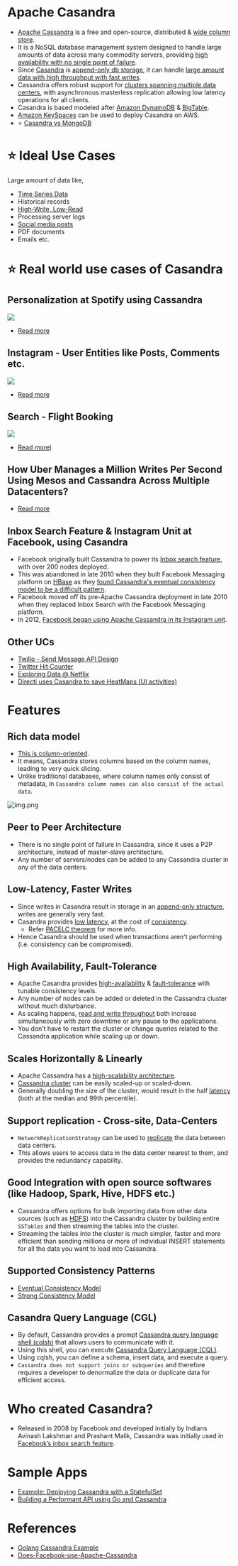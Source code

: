 # Apache Casandra
- [Apache Cassandra](https://cassandra.apache.org/_/index.html) is a free and open-source, distributed & [wide column store](../ReadMe.md#nosql---intro-different-nosql-types).
- It is a NoSQL database management system designed to handle large amounts of data across many commodity servers, providing [high availability with no single point of failure](../../0_SystemGlossaries/Reliability/FaultTolerance&DisasterRecovery.md). 
- Since [Casandra]() is [append-only db storage](../../0_SystemGlossaries/Database/AppendOnlyDataStructure.md), it can handle [large amount data with high throughput with fast writes](../../0_SystemGlossaries/Scalability/LatencyThroughput.md).
- Cassandra offers robust support for [clusters spanning multiple data centers](../../0_SystemGlossaries/Scalability/ServersCluster.md), with asynchronous masterless replication allowing low latency operations for all clients.
- Casandra is based modeled after [Amazon DynamoDB](../../../2_AWSComponents/6_DatabaseServices/AmazonDynamoDB/Readme.md) & [BigTable](https://cloud.google.com/bigtable).
- [Amazon KeySpaces](../../../2_AWSComponents/6_DatabaseServices/AmazonKeySpaces.md) can be used to deploy Casandra on AWS.
- :star: [Casandra vs MongoDB](CasandraVsMongoDB.md)

# :star: Ideal Use Cases

Large amount of data like,
- [Time Series Data](https://netflixtechblog.com/scaling-time-series-data-storage-part-i-ec2b6d44ba39)
- Historical records
- [High-Write, Low-Read](../../0_SystemGlossaries/Scalability/LatencyThroughput.md)
- Processing server logs
- [Social media posts](../../../3_HLDDesignProblems/InstagramDesign/Readme.md)
- PDF documents
- Emails etc.

# :star: Real world use cases of Casandra

## Personalization at Spotify using Cassandra

![](../../../3_HLDDesignProblems/PersonalizationSpotify/assets/PersonalizationSpotify.drawio.png)

- [Read more](../../../3_HLDDesignProblems/PersonalizationSpotify)

## Instagram - User Entities like Posts, Comments etc.

![](../../../3_HLDDesignProblems/InstagramDesign/HLD%20-%20Instagram%20.drawio.png)

- [Read more](../../../3_HLDDesignProblems/InstagramDesign/Readme.md)

## Search - Flight Booking

![](../../../3_HLDDesignProblems/FlightBookingSearch/assets/MakeMyTripFlightSearch.drawio.png)

- [Read more](../../../3_HLDDesignProblems/FlightBookingSearch/README.md))

## How Uber Manages a Million Writes Per Second Using Mesos and Cassandra Across Multiple Datacenters?

- [Read more](../../../3_HLDDesignProblems/UberCasandraMesos)

## Inbox Search Feature & Instagram Unit at Facebook, using Casandra
- Facebook originally built Cassandra to power its [Inbox search feature](https://m.facebook.com/nt/screen/?params=%7B%22note_id%22%3A10158772759272200%7D&path=%2Fnotes%2Fnote%2F&paipv=0&eav=AfYuSXXQPZ5fvm0_ScPdSlfj5BEFhRVT3iy_6Rsz7NZDbQ2vfq9opnedmTLSjG1aZBA&_rdr), with over 200 nodes deployed.
- This was abandoned in late 2010 when they built Facebook Messaging platform on [HBase](ApacheHBase.md) as they [found Cassandra's eventual consistency model to be a difficult pattern](#supported-consistency-patterns).
- Facebook moved off its pre-Apache Cassandra deployment in late 2010 when they replaced Inbox Search with the Facebook Messaging platform.
- In 2012, [Facebook began using Apache Cassandra in its Instagram unit](https://www.quora.com/Does-Facebook-use-Apache-Cassandra).

## Other UCs
- [Twillo - Send Message API Design](../../../3_HLDDesignProblems/TwilloSendMessageAPI/README.md)
- [Twitter Hit Counter](../../../3_HLDDesignProblems/TwitterHitCounterDesign/Readme.md)
- [Exploring Data @ Netflix](https://netflixtechblog.com/exploring-data-netflix-9d87e20072e3)
- [Directi uses Casandra to save HeatMaps (UI activities)](https://engineering.zeta.tech/2021/09/15/zeta-tech-stack/)

# Features

## Rich data model
- [This is column-oriented](../ReadMe.md#nosql---intro-different-nosql-types).
- It means, Cassandra stores columns based on the column names, leading to very quick slicing.
- Unlike traditional databases, where column names only consist of metadata, in `Cassandra column names can also consist of the actual data`.

![img.png](https://www.scylladb.com/wp-content/uploads/Wide-column-Database-diagram.png)

## Peer to Peer Architecture 
- There is no single point of failure in Cassandra, since it uses a P2P architecture, instead of master-slave architecture. 
- Any number of servers/nodes can be added to any Cassandra cluster in any of the data centers.

## Low-Latency, Faster Writes
- Since writes in Casandra result in storage in an [append-only structure](../../0_SystemGlossaries/Database/AppendOnlyDataStructure.md), writes are generally very fast.
- Casandra provides [low latency](../../0_SystemGlossaries/Scalability/LatencyThroughput.md), at the cost of [consistency](../../0_SystemGlossaries/Database/ReplicationAndDataConsistency.md). 
  - Refer [PACELC theorem](../../0_SystemGlossaries/Database/CAPTheorem.md#pael-systems---dynamodb--cassandra) for more info.
- Hence Casandra should be used when transactions aren't performing (i.e. consistency can be compromised).

## High Availability, Fault-Tolerance
- Apache Casandra provides [high-availability](../../0_SystemGlossaries/Reliability/HighAvailability.md) & [fault-tolerance](../../0_SystemGlossaries/Reliability/FaultTolerance&DisasterRecovery.md) with tunable consistency levels.
- Any number of nodes can be added or deleted in the Cassandra cluster without much disturbance.
- As scaling happens, [read and write throughput](../../0_SystemGlossaries/Scalability/LatencyThroughput.md) both increase simultaneously with zero downtime or any pause to the applications.
- You don’t have to restart the cluster or change queries related to the Cassandra application while scaling up or down.

## Scales Horizontally & Linearly
- Apache Cassandra has a [high-scalability architecture](../../0_SystemGlossaries/Scalability/DBScalability.md).
- [Cassandra cluster](../../0_SystemGlossaries/Scalability/ServersCluster.md) can be easily scaled-up or scaled-down.
- Generally doubling the size of the cluster, would result in the half [latency](../../0_SystemGlossaries/Scalability/LatencyThroughput.md) (both at the median and 99th percentile).

## Support replication - Cross-site, Data-Centers
- `NetworkReplicationStrategy` can be used to [replicate](../../0_SystemGlossaries/Database/ReplicationAndDataConsistency.md) the data between data centers.
- This allows users to access data in the data center nearest to them, and provides the redundancy capability.

## Good Integration with open source softwares (like Hadoop, Spark, Hive, HDFS etc.)
- Cassandra offers options for bulk importing data from other data sources (such as [HDFS](../../5_BigDataComponents/BatchProcessing/ApacheHadoop/ApacheHDFS.md)) into the Cassandra cluster by building entire `SSTables` and then streaming the tables into the cluster. 
- Streaming the tables into the cluster is much simpler, faster and more efficient than sending millions or more of individual INSERT statements for all the data you want to load into Cassandra.

## Supported Consistency Patterns
- [Eventual Consistency Model](../../0_SystemGlossaries/Database/ReplicationAndDataConsistency.md#consistency-patterns)
- [Strong Consistency Model](../../0_SystemGlossaries/Database/ReplicationAndDataConsistency.md#consistency-patterns)

## Casandra Query Language (CGL)
- By default, Cassandra provides a prompt [Cassandra query language shell (cqlsh)](https://cassandra.apache.org/doc/latest/cassandra/tools/cqlsh.html) that allows users to communicate with it. 
- Using this shell, you can execute [Cassandra Query Language (CQL)](https://cassandra.apache.org/doc/latest/cassandra/cql/). 
- Using cqlsh, you can define a schema, insert data, and execute a query.
- `Cassandra does not support joins or subqueries` and therefore requires a developer to denormalize the data or duplicate data for efficient access.

# Who created Casandra?
- Released in 2008 by Facebook and developed initially by Indians Avinash Lakshman and Prashant Malik, Cassandra was initially used in [Facebook’s inbox search feature](https://m.facebook.com/nt/screen/?params=%7B%22note_id%22%3A10158772759272200%7D&path=%2Fnotes%2Fnote%2F&paipv=0&eav=AfYuSXXQPZ5fvm0_ScPdSlfj5BEFhRVT3iy_6Rsz7NZDbQ2vfq9opnedmTLSjG1aZBA&_rdr).

# Sample Apps
- [Example: Deploying Cassandra with a StatefulSet](https://kubernetes.io/docs/tutorials/stateful-application/cassandra/)
- [Building a Performant API using Go and Cassandra](https://getstream.io/blog/building-a-performant-api-using-go-and-cassandra/)

# References
- [Golang Cassandra Example](https://golangdocs.com/golang-cassandra-example)
- [Does-Facebook-use-Apache-Cassandra](https://www.quora.com/Does-Facebook-use-Apache-Cassandra)